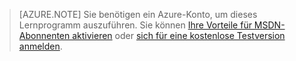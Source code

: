 ﻿> [AZURE.NOTE]
> Sie benötigen ein Azure-Konto, um dieses Lernprogramm auszuführen. Sie können <a href="/pricing/member-offers/msdn-benefits-details/?WT.mc_id=A85619ABF" target="_blank">Ihre Vorteile für MSDN-Abonnenten aktivieren</a> oder <a href="/pricing/free-trial/?WT.mc_id=A85619ABF" target="_blank">sich für eine kostenlose Testversion anmelden</a>.


<!--HONumber=49-->